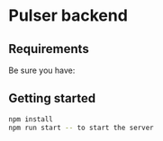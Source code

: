 # Pulser backend

## Requirements

Be sure you have:


## Getting started

```sh
npm install
npm run start -- to start the server
```
